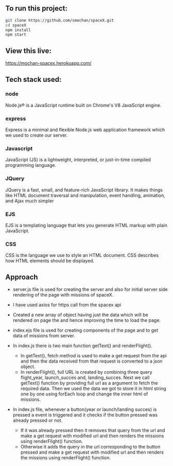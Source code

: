 ## To run this project:
```bash
git clone https://github.com/smochan/spaceX.git
cd spaceX
npm install
npm start
```

## View this live:
https://mochan-spacex.herokuapp.com/


## Tech stack used:
### node
Node.js® is a JavaScript runtime built on Chrome's V8 JavaScript engine.

### express
Express is a minimal and flexible Node.js web application framework which we used to create our server.

### Javascript
JavaScript (JS) is a lightweight, interpreted, or just-in-time compiled programming language.

### JQuery
JQuery is a fast, small, and feature-rich JavaScript library. It makes things like HTML document traversal and manipulation, event handling, animation, and Ajax much simpler

### EJS 
EJS is a templating language that lets you generate HTML markup with plain JavaScript. 

### CSS
CSS is the language we use to style an HTML document. CSS describes how HTML elements should be displayed.

## Approach 

- server.js file is used for creating the server and also for initial server side rendering of the page with missions of spaceX.
- I have used axios for https call from the spacex api
- Created a new array of object having just the data which will be rendered on page the and hence improving the time to load the page.

- index.ejs file is used for creating components of the page and to get data of missions from server. 

- In index.js there is two main function getText() and renderFlight().
    - In getText(), fetch method is used to make a get request from the api and then the data received from that request is converted to a json object.
    - In renderFlight(), full URL is created by combining three query flight_year, launch_succes and, landing_succes. Next we call getText() function by providing full url as a argument to fetch the required data. Then we used the data we got to store it in html string one by one using forEach loop and change the inner html of missions.
- In index.js file, whenever a button(year or launch/landing succes) is pressed a event is triggered and it checks if the button pressed was already pressed or not.
    - If it was already pressed then it removes that query from the url and make a get request with modified url and then renders the missions using renderFlight() function.
    - Otherwise it adds the query in the url corresponding to the button pressed and make a get request with modified url and then renders the missions using renderFlight() function.
